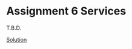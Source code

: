 # Assignment 6 Services
T.B.D.

[Solution](https://github.com/Rachnerd/ov-angular/compare/basic/assignment-6...basic/final)
